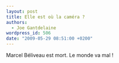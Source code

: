 ```yaml
---
layout: post
title: Elle est où la caméra ?
authors:
  - Joe Gantdelaine
wordpress_id: 506
date: "2009-05-29 08:51:00 +0200"
---
```


Marcel Béliveau est mort. Le monde va mal !
